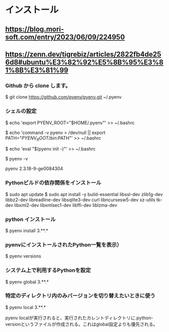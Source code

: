 # インストール
## https://blog.mori-soft.com/entry/2023/06/09/224950
## https://zenn.dev/tigrebiz/articles/2822fb4de256d8#ubuntu%E3%82%92%E5%8B%95%E3%81%8B%E3%81%99
### Github から clone します。
$ git clone https://github.com/pyenv/pyenv.git ~/.pyenv

### シェルの設定

$ echo 'export PYENV_ROOT="$HOME/.pyenv"' >> ~/.bashrc

$ echo 'command -v pyenv > /dev/null || export PATH="$PYENV_ROOT/bin:$PATH"' >> ~/.bashrc

$ echo 'eval "$(pyenv init -)"' >> ~/.bashrc

$ pyenv -v

pyenv 2.3.18-9-ge0084304

### Pythonビルドの依存関係をインストール
$ sudo apt update
$ sudo apt install -y build-essential libssl-dev zlib1g-dev libbz2-dev libreadline-dev libsqlite3-dev curl libncursesw5-dev xz-utils tk-dev libxml2-dev libxmlsec1-dev libffi-dev liblzma-dev

### python インストール
$ pyenv install 3.**.*

### pyenvにインストールされたPython一覧を表示）
$ pyenv versions

### システム上で利用するPythonを設定
$ pyenv global 3.**.*

### 特定のディレクトリ内のみバージョンを切り替えたいときに使う
$ pyenv local 3.**.*

pyenv localが実行されると、実行されたカレントディレクトリに.python-versionというファイルが作成される。これはglobal設定よりも優先される。
